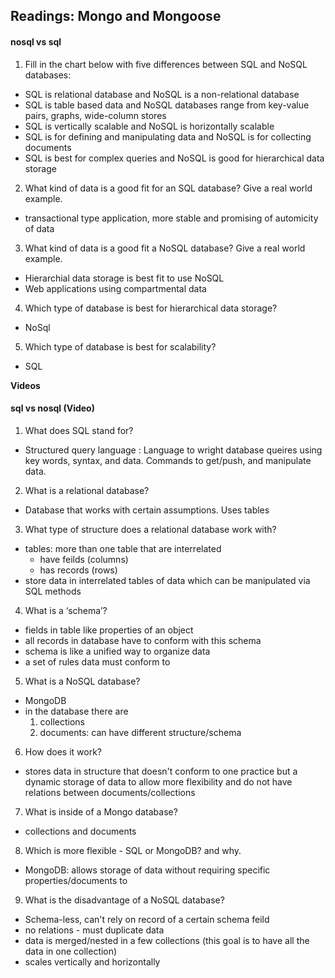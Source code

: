 ## Readings: Mongo and Mongoose

#### nosql vs sql

1. Fill in the chart below with five differences between SQL and NoSQL databases:
  - SQL is relational database and NoSQL is a non-relational database
  - SQL is table based data and NoSQL databases range from key-value pairs, graphs, wide-column stores
- SQL is vertically scalable and NoSQL is horizontally scalable
- SQL is for defining and manipulating data and NoSQL is for collecting documents
- SQL is best for complex queries and NoSQL is good for hierarchical data storage

2. What kind of data is a good fit for an SQL database?
Give a real world example.
  - transactional type application, more stable and promising of automicity of data 

3. What kind of data is a good fit a NoSQL database?
Give a real world example.
  - Hierarchial data storage is best fit to use NoSQL
  - Web applications using compartmental data

4. Which type of database is best for hierarchical data storage?
  - NoSql

5. Which type of database is best for scalability?
  - SQL

**Videos**
#### sql vs nosql (Video)

1. What does SQL stand for?
  - Structured query language : Language to wright database queires using key words, syntax, and data. Commands to get/push, and manipulate data.

2. What is a relational database?
  - Database that works with certain assumptions. Uses tables

3. What type of structure does a relational database work with?
  - tables: more than one table that are interrelated 
    - have feilds (columns)
    - has records (rows)
  - store data in interrelated tables of data which can be manipulated via SQL methods
4. What is a ‘schema’?
  - fields in table like properties of an object 
  - all records in database have to conform with this schema
  - schema is like a unified way to organize data
  - a set of rules data must conform to 

5. What is a NoSQL database?
  - MongoDB 
  - in the database there are 
    1. collections
    2. documents: can have different structure/schema

6. How does it work?
  - stores data in structure that doesn't conform to one practice but a dynamic storage of data to allow more flexibility and do not have relations between documents/collections

7. What is inside of a Mongo database?
  - collections and documents

8. Which is more flexible - SQL or MongoDB? and why.
  - MongoDB: allows storage of data without requiring specific properties/documents to 
9. What is the disadvantage of a NoSQL database?
  - Schema-less, can't rely on record of a certain schema feild
  - no relations - must duplicate data
  - data is merged/nested in a few collections (this goal is to have all the data in one collection)
  - scales vertically and horizontally 